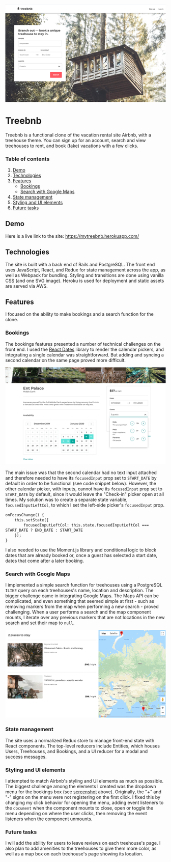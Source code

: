 
<p>
    <a href="https://mytreebnb.herokuapp.com/"><img src="https://raw.githubusercontent.com/ezekielp/treebnb-markdown-assets/master/markdown-assets/treebnb-splash-img.png"></a>
</p>

# Treebnb

Treebnb is a functional clone of the vacation rental site Airbnb, with a treehouse theme. You can sign up for an account, search and view treehouses to rent, and book (fake) vacations with a few clicks.

### Table of contents
1. [Demo](#demo)
2. [Technologies](#technologies)
3. [Features](#features)
    - [Bookings](#bookings)
    - [Search with Google Maps](#search)
4. [State management](#state)
5. [Styling and UI elements](#styling)
6. [Future tasks](#future)

## <a name="demo"></a> Demo

Here is a live link to the site: https://mytreebnb.herokuapp.com/

## <a name="technologies"></a> Technologies

The site is built with a back end of Rails and PostgreSQL. The front end uses JavaScript, React, and Redux for state management across the app, as well as Webpack for bundling. Styling and transitions are done using vanilla CSS (and one SVG image). Heroku is used for deployment and static assets are served via AWS.

## <a name="features"></a> Features

I focused on the ability to make bookings and a search function for the clone.

### <a name="bookings"></a> Bookings

The bookings features presented a number of technical challenges on the front end. I used the [React Dates](https://github.com/airbnb/react-dates) library to render the calendar pickers, and integrating a single calendar was straightforward. But adding and syncing a second calendar on the same page proved more difficult.

<p>
    <a name="dropdown" href="https://mytreebnb.herokuapp.com/"><img src="https://raw.githubusercontent.com/ezekielp/treebnb-markdown-assets/master/markdown-assets/treebnb-show-img-2.png"></a>
</p>

The main issue was that the second calendar had no text input attached and therefore needed to have its `focusedInput` prop set to `START_DATE` by default in order to be functional (see code snippet below). However, the other calendar picker, with inputs, cannot have its `focusedInput` prop set to `START_DATE` by default, since it would leave the "Check-in" picker open at all times. My solution was to create a separate state variable, `focusedInputLeftCol`, to which I set the left-side picker's `focusedInput` prop.

```
onFocusChange() {
    this.setState({
        focusedInputLeftCol: this.state.focusedInputLeftCol === START_DATE ? END_DATE : START_DATE
    });
}
```

I also needed to use the Moment.js library and conditional logic to block dates that are already booked or, once a guest has selected a start date, dates that come after a later booking.

### <a name="search"></a> Search with Google Maps

I implemented a simple search function for treehouses using a PostgreSQL `ILIKE` query on each treehouses's name, location and description. The bigger challenge came in integrating Google Maps. The Maps API can be complicated, and even something that seemed simple at first - such as removing markers from the map when performing a new search - proved challenging. When a user performs a search and the map component mounts, I iterate over any previous markers that are not locations in the new search and set their map to `null`.

<p>
    <a href="https://mytreebnb.herokuapp.com/"><img src="https://raw.githubusercontent.com/ezekielp/treebnb-markdown-assets/master/markdown-assets/treebnb-search-img-2.png"></a>
</p>

### <a name="state"></a> State management

The site uses a normalized Redux store to manage front-end state with React components. The top-level reducers include Entities, which houses Users, Treehouses, and Bookings, and a UI reducer for a modal and success messages.

### <a name="styling"></a> Styling and UI elements

I attempted to match Airbnb's styling and UI elements as much as possible. The biggest challenge among the elements I created was the dropdown menu for the bookings box (see [screenshot](#dropdown) above). Originally, the "+" and "-" signs on the menu were not registering on the first click. I fixed this by changing my click behavior for opening the menu, adding event listeners to the `document` when the component mounts to close, open or toggle the menu depending on where the user clicks, then removing the event listeners when the component unmounts.

### <a name="future"></a> Future tasks

I will add the ability for users to leave reviews on each treehouse's page. I also plan to add amenities to the treehouses to give them more color, as well as a map box on each treehouse's page showing its location.
